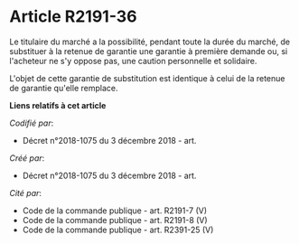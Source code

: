 # Article R2191-36

Le titulaire du marché a la possibilité, pendant toute la durée du marché, de substituer à la retenue de garantie une
garantie à première demande ou, si l'acheteur ne s'y oppose pas, une caution personnelle et solidaire.

L'objet de cette garantie de substitution est identique à celui de la retenue de garantie qu'elle remplace.

**Liens relatifs à cet article**

_Codifié par_:

  - Décret n°2018-1075 du 3 décembre 2018 - art.

_Créé par_:

  - Décret n°2018-1075 du 3 décembre 2018 - art.

_Cité par_:

  - Code de la commande publique - art. R2191-7 (V)
  - Code de la commande publique - art. R2191-8 (V)
  - Code de la commande publique - art. R2391-25 (V)

